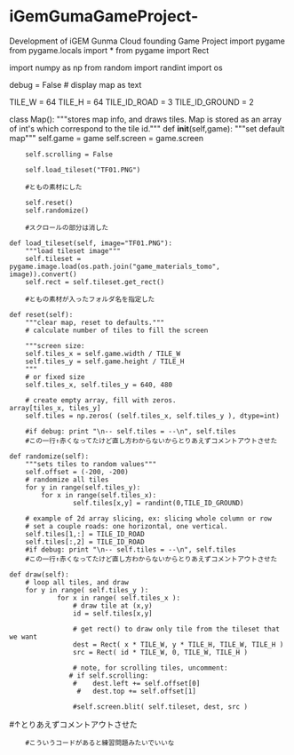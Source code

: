 # iGemGumaGameProject-
Development of iGEM Gunma Cloud founding Game Project
import pygame
from pygame.locals import *
from pygame import Rect

import numpy as np
from random import randint
import os

debug = False # display map as text

TILE_W = 64
TILE_H = 64
TILE_ID_ROAD = 3
TILE_ID_GROUND = 2

class Map():
    """stores map info, and draws tiles.
    Map is stored as an array of int's which correspond to the tile id."""
    def __init__(self,game):
        """set default map"""
        self.game = game
        self.screen = game.screen
        
        self.scrolling = False
        
        self.load_tileset("TF01.PNG")
        
        #ともの素材にした

        self.reset()
        self.randomize()
        
        #スクロールの部分は消した
        
    def load_tileset(self, image="TF01.PNG"):        
        """load tileset image"""
        self.tileset = pygame.image.load(os.path.join("game_materials_tomo", image)).convert()
        self.rect = self.tileset.get_rect()
        
        #ともの素材が入ったフォルダ名を指定した

    def reset(self):
        """clear map, reset to defaults."""
        # calculate number of tiles to fill the screen
        
        """screen size:
        self.tiles_x = self.game.width / TILE_W
        self.tiles_y = self.game.height / TILE_H
        """
        # or fixed size
        self.tiles_x, self.tiles_y = 640, 480

        # create empty array, fill with zeros.                  array[tiles_x, tiles_y]
        self.tiles = np.zeros( (self.tiles_x, self.tiles_y ), dtype=int)        
        
        #if debug: print "\n-- self.tiles = --\n", self.tiles
        #この一行↑赤くなってたけど直し方わからないからとりあえずコメントアウトさせた
        
    def randomize(self):
        """sets tiles to random values"""
        self.offset = (-200, -200)
        # randomize all tiles
        for y in range(self.tiles_y):
            for x in range(self.tiles_x):
                    self.tiles[x,y] = randint(0,TILE_ID_GROUND)

        # example of 2d array slicing, ex: slicing whole column or row
        # set a couple roads: one horizontal, one vertical.
        self.tiles[1,:] = TILE_ID_ROAD
        self.tiles[:,2] = TILE_ID_ROAD
        #if debug: print "\n-- self.tiles = --\n", self.tiles
        #この一行↑赤くなってたけど直し方わからないからとりあえずコメントアウトさせた    

    def draw(self):
        # loop all tiles, and draw        
        for y in range( self.tiles_y ):
                for x in range( self.tiles_x ):
                    # draw tile at (x,y)
                    id = self.tiles[x,y]

                    # get rect() to draw only tile from the tileset that we want
                    dest = Rect( x * TILE_W, y * TILE_H, TILE_W, TILE_H )
                    src = Rect( id * TILE_W, 0, TILE_W, TILE_H )

                    # note, for scrolling tiles, uncomment:
                   # if self.scrolling:
                    #    dest.left += self.offset[0]
                     #   dest.top += self.offset[1]                        

                    #self.screen.blit( self.tileset, dest, src )
 #↑とりあえずコメントアウトさせた                   
                    
        #こういうコードがあると練習問題みたいでいいな


